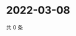 # 2022-03-08

共 0 条

<!-- BEGIN WEIBO -->
<!-- 最后更新时间 Tue Mar 08 2022 12:19:47 GMT+0800 (China Standard Time) -->

<!-- END WEIBO -->
